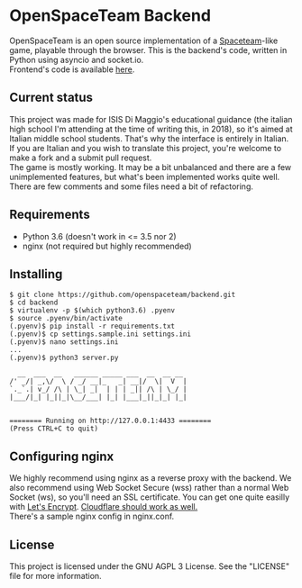 # OpenSpaceTeam Backend
OpenSpaceTeam is an open source implementation of a 
[Spaceteam](http://spaceteam.ca/)-like game, playable through the 
browser. This is the backend's code, written in Python using asyncio and socket.io.  
Frontend's code is available [here](https://github.com/openspaceteam/frontend).

## Current status
This project was made for ISIS Di Maggio's educational guidance (the 
italian high school I'm attending at the time of writing this, in 2018), 
so it's aimed at Italian middle school students. That's why the interface is entirely in Italian. If you are Italian and you wish to translate this project, you're welcome to make a fork and a submit pull request.  
The game is mostly working. It may be a bit unbalanced and there are a 
few unimplemented features, but what's been implemented works quite 
well.  
There are few comments and some files need a bit of refactoring.  

## Requirements
- Python 3.6 (doesn't work in <= 3.5 nor 2)  
- nginx (not required but highly recommended)  

## Installing
```
$ git clone https://github.com/openspaceteam/backend.git
$ cd backend
$ virtualenv -p $(which python3.6) .pyenv
$ source .pyenv/bin/activate
(.pyenv)$ pip install -r requirements.txt
(.pyenv)$ cp settings.sample.ini settings.ini
(.pyenv)$ nano settings.ini
...
(.pyenv)$ python3 server.py

  __  ___  __   ______ _____ ___  __  __ __
/' _/| _,\/  \ / _/ __|_   _| __|/  \|  V  |
`._`.| v_/ /\ | \_| _|  | | | _|| /\ | \_/ |
|___/|_| |_||_|\__/___| |_| |___|_||_|_| |_|


======== Running on http://127.0.0.1:4433 ========
(Press CTRL+C to quit)
```

## Configuring nginx
We highly recommend using nginx as a reverse proxy with the backend. We 
also recommend using Web Socket Secure (wss) rather than a normal Web 
Socket (ws), so you'll need an SSL certificate. You can get one quite easilly with [Let's Encrypt](https://letsencrypt.org/). [Cloudflare should work as well.](https://support.cloudflare.com/hc/en-us/articles/200169466-Can-I-use-Cloudflare-with-WebSockets-)  
There's a sample nginx config in nginx.conf.

## License
This project is licensed under the GNU AGPL 3 License.
See the "LICENSE" file for more information.

